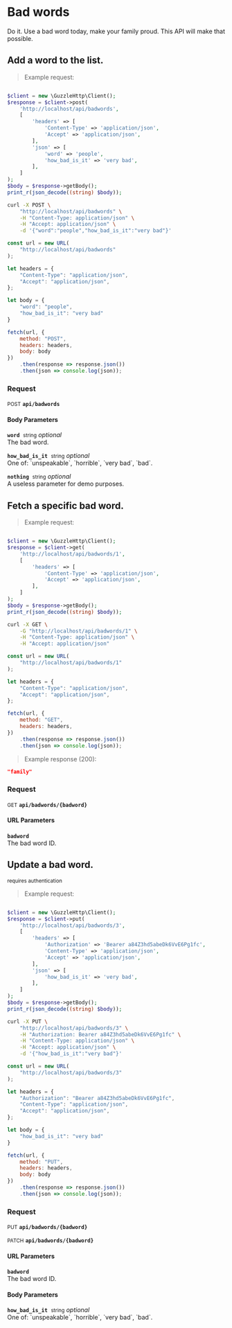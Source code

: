 # Bad words

Do it. Use a bad word today, make your family proud. This API will make that possible.

## Add a word to the list.



> Example request:

```php

$client = new \GuzzleHttp\Client();
$response = $client->post(
    'http://localhost/api/badwords',
    [
        'headers' => [
            'Content-Type' => 'application/json',
            'Accept' => 'application/json',
        ],
        'json' => [
            'word' => 'people',
            'how_bad_is_it' => 'very bad',
        ],
    ]
);
$body = $response->getBody();
print_r(json_decode((string) $body));
```

```bash
curl -X POST \
    "http://localhost/api/badwords" \
    -H "Content-Type: application/json" \
    -H "Accept: application/json" \
    -d '{"word":"people","how_bad_is_it":"very bad"}'

```

```javascript
const url = new URL(
    "http://localhost/api/badwords"
);

let headers = {
    "Content-Type": "application/json",
    "Accept": "application/json",
};

let body = {
    "word": "people",
    "how_bad_is_it": "very bad"
}

fetch(url, {
    method: "POST",
    headers: headers,
    body: body
})
    .then(response => response.json())
    .then(json => console.log(json));
```



### Request
<small class="badge badge-black">POST</small>
 **`api/badwords`**

<h4 class="fancy-heading-panel"><b>Body Parameters</b></h4>
<p>
    <code><b>word</b></code>&nbsp; <small>string</small>         <i>optional</i>    <br>
    The bad word.
</p>
<p>
    <code><b>how_bad_is_it</b></code>&nbsp; <small>string</small>         <i>optional</i>    <br>
    One of: `unspeakable`, `horrible`, `very bad`, `bad`.
</p>
<p>
    <code><b>nothing</b></code>&nbsp; <small>string</small>         <i>optional</i>    <br>
    A useless parameter for demo purposes.
</p>


## Fetch a specific bad word.



> Example request:

```php

$client = new \GuzzleHttp\Client();
$response = $client->get(
    'http://localhost/api/badwords/1',
    [
        'headers' => [
            'Content-Type' => 'application/json',
            'Accept' => 'application/json',
        ],
    ]
);
$body = $response->getBody();
print_r(json_decode((string) $body));
```

```bash
curl -X GET \
    -G "http://localhost/api/badwords/1" \
    -H "Content-Type: application/json" \
    -H "Accept: application/json"
```

```javascript
const url = new URL(
    "http://localhost/api/badwords/1"
);

let headers = {
    "Content-Type": "application/json",
    "Accept": "application/json",
};

fetch(url, {
    method: "GET",
    headers: headers,
})
    .then(response => response.json())
    .then(json => console.log(json));
```


> Example response (200):

```json
"family"
```

### Request
<small class="badge badge-green">GET</small>
 **`api/badwords/{badword}`**

<h4 class="fancy-heading-panel"><b>URL Parameters</b></h4>
<p>
    <code><b>badword</b></code>&nbsp;      <br>
    The bad word ID.
</p>


## Update a bad word.
<small class="badge badge-darkred">requires authentication</small>



> Example request:

```php

$client = new \GuzzleHttp\Client();
$response = $client->put(
    'http://localhost/api/badwords/3',
    [
        'headers' => [
            'Authorization' => 'Bearer a84Z3hd5abeDk6VvE6Pg1fc',
            'Content-Type' => 'application/json',
            'Accept' => 'application/json',
        ],
        'json' => [
            'how_bad_is_it' => 'very bad',
        ],
    ]
);
$body = $response->getBody();
print_r(json_decode((string) $body));
```

```bash
curl -X PUT \
    "http://localhost/api/badwords/3" \
    -H "Authorization: Bearer a84Z3hd5abeDk6VvE6Pg1fc" \
    -H "Content-Type: application/json" \
    -H "Accept: application/json" \
    -d '{"how_bad_is_it":"very bad"}'

```

```javascript
const url = new URL(
    "http://localhost/api/badwords/3"
);

let headers = {
    "Authorization": "Bearer a84Z3hd5abeDk6VvE6Pg1fc",
    "Content-Type": "application/json",
    "Accept": "application/json",
};

let body = {
    "how_bad_is_it": "very bad"
}

fetch(url, {
    method: "PUT",
    headers: headers,
    body: body
})
    .then(response => response.json())
    .then(json => console.log(json));
```



### Request
<small class="badge badge-darkblue">PUT</small>
 **`api/badwords/{badword}`**

<small class="badge badge-purple">PATCH</small>
 **`api/badwords/{badword}`**

<h4 class="fancy-heading-panel"><b>URL Parameters</b></h4>
<p>
    <code><b>badword</b></code>&nbsp;      <br>
    The bad word ID.
</p>
<h4 class="fancy-heading-panel"><b>Body Parameters</b></h4>
<p>
    <code><b>how_bad_is_it</b></code>&nbsp; <small>string</small>         <i>optional</i>    <br>
    One of: `unspeakable`, `horrible`, `very bad`, `bad`.
</p>



